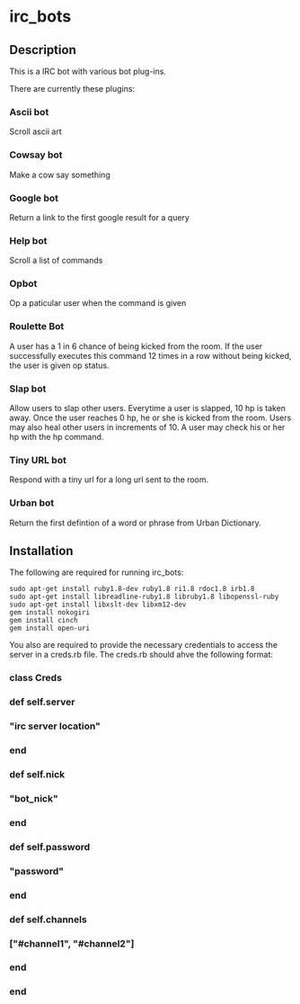 irc_bots
========

Description
-----------

This is a IRC bot with various bot plug-ins.

There are currently these plugins:

### Ascii bot
Scroll ascii art

### Cowsay bot
Make a cow say something

### Google bot
Return a link to the first google result for a query

### Help bot
Scroll a list of commands

### Opbot
Op a paticular user when the command is given

### Roulette Bot
A user has a 1 in 6 chance of being kicked from the room.  If the user successfully executes this command 12 times in a row without being kicked, the user is given op status.

### Slap bot
Allow users to slap other users.  Everytime a user is slapped, 10 hp is taken away.  Once the user reaches 0 hp, he or she is kicked from the room.  Users may also heal other users in increments of 10.  A user may check his or her hp with the hp command.

### Tiny URL bot
Respond with a tiny url for a long url sent to the room.

### Urban bot
Return the first defintion of a word or phrase from Urban Dictionary.

Installation
------------
The following are required for running irc_bots:

```
sudo apt-get install ruby1.8-dev ruby1.8 ri1.8 rdoc1.8 irb1.8
sudo apt-get install libreadline-ruby1.8 libruby1.8 libopenssl-ruby
sudo apt-get install libxslt-dev libxm12-dev
gem install nokogiri
gem install cinch
gem install open-uri
```

You also are required to provide the necessary credentials to access the server in a creds.rb file.  The creds.rb should ahve the following format:

### class Creds 
###   def self.server 
###     "irc server location" 
###   end 

###   def self.nick 
###      "bot_nick" 
###   end 

###   def self.password 
###     "password" 
###   end 

###   def self.channels 
###     ["#channel1", "#channel2"] 
###   end 

### end
